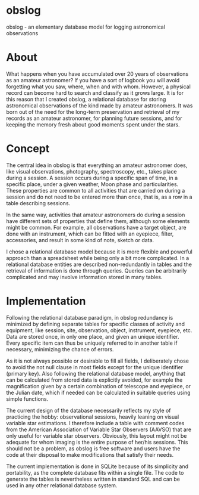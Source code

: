 # obslog
obslog - an elementary database model for logging astronomical observations

# About
What happens when you have accumulated over 20 years of observations as an amateur astronomer? If you have a sort of logbook you will avoid forgetting what you saw, where, when and with whom. However, a physical record can become hard to search and classify as it grows large. It is for this reason that I created obslog, a relational database for storing astronomical observations of the kind made by amateur astronomers. It was born out of the need for the long-term preservation and retrieval of my records as an amateur astronomer, for planning future sessions, and for keeping the memory fresh about good moments spent under the stars.

# Concept
The central idea in obslog is that everything an amateur astronomer does, like visual observations, photography, spectroscopy, etc., takes place during a session. A session occurs during a specific span of time, in a specific place, under a given weather, Moon phase and particularities. These properties are common to all activities that are carried on during a session and do not need to be entered more than once, that is, as a row in a table describing sessions.

In the same way, activities that amateur astronomers do during a session have different sets of properties that define them, although some elements might be common. For example, all observations have a target object, are done with an instrument, which can be fitted with an eyepiece, filter, accessories, and result in some kind of note, sketch or data.

I chose a relational database model because it is more flexible and powerful approach than a spreadsheet while being only a bit more complicated. In a relational database entities are described non-redundantly in tables and the retrieval of information is done through queries. Queries can be arbitrarily complicated and may involve information stored in many tables.

# Implementation
Following the relational database paradigm, in obslog redundancy is minimized by defining separate tables for specific classes of activity and equipment, like session, site, observation, object, instrument, eyepiece, etc. Data are stored once, in only one place, and given an unique identifier. Every specific item can thus be uniquely referred to in another table if necessary, minimizing the chance of errors.

As it is not always possible or desirable to fill all fields, I deliberately chose to avoid the not null clause in most fields except for the unique identifier (primary key). Also following the relational database model, anything that can be calculated from stored data is explicitly avoided, for example the magnification given by a certain combination of telescope and eyepiece, or the Julian date, which if needed can be calculated in suitable queries using simple functions.

The current design of the database necessarily reflects my style of practicing the hobby: observational sessions, heavily leaning on visual variable star estimations. I therefore include a table with comment codes from the American Association of Variable Star Observers (AAVSO) that are only useful for variable star observers. Obviously, this layout might not be adequate for whom imaging is the entire purpose of her/his sessions. This should not be a problem, as obslog is free software and users have the code at their disposal to make modifications that satisfy their needs.

The current implementation is done in SQLite because of its simplicity and portability, as the complete database fits within a single file. The code to generate the tables is nevertheless written in standard SQL and can be used in any other relational database system.

